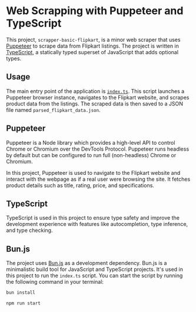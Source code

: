 # Web Scrapping with Puppeteer and TypeScript

This project, `scrapper-basic-flipkart`, is a minor web scraper that uses [Puppeteer](https://pptr.dev/) to scrape data from Flipkart listings. The project is written in [TypeScript](https://www.typescriptlang.org/), a statically typed superset of JavaScript that adds optional types.

## Usage

The main entry point of the application is [`index.ts`](index.ts). This script launches a Puppeteer browser instance, navigates to the Flipkart website, and scrapes product data from the listings. The scraped data is then saved to a JSON file named `parsed_flipkart_data.json`.

## Puppeteer

Puppeteer is a Node library which provides a high-level API to control Chrome or Chromium over the DevTools Protocol. Puppeteer runs headless by default but can be configured to run full (non-headless) Chrome or Chromium.

In this project, Puppeteer is used to navigate to the Flipkart website and interact with the webpage as if a real user were browsing the site. It fetches product details such as title, rating, price, and specifications.

## TypeScript

TypeScript is used in this project to ensure type safety and improve the development experience with features like autocompletion, type inference, and type checking.

## Bun.js

The project uses [Bun.js](https://github.com/bunjs/bun) as a development dependency. Bun.js is a minimalistic build tool for JavaScript and TypeScript projects. It's used in this project to run the `index.ts` script. You can start the script by running the following command in your terminal:

```sh
bun install
```

```sh
npm run start
```